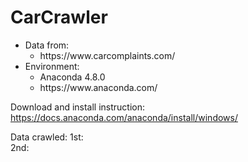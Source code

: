 # CarCrawler

<ul>
          <li>Data from:
                    <ul><li> https://www.carcomplaints.com/</li></ul>
          </li>
          <li>Environment:
                    <ul>
                              <li>Anaconda 4.8.0</li>
                              <li>https://www.anaconda.com/</li>
                    </ul>
          </li>
           
</ul>
          


                    
       
          
          
Download and install instruction:<br>
          https://docs.anaconda.com/anaconda/install/windows/
          

Data crawled: 
          1st: 
<br>
          2nd: 
